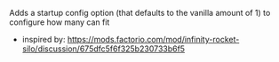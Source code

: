 Adds a startup config option (that defaults to the vanilla amount of 1) to configure how many can fit
- inspired by: https://mods.factorio.com/mod/infinity-rocket-silo/discussion/675dfc5f6f325b230733b6f5
